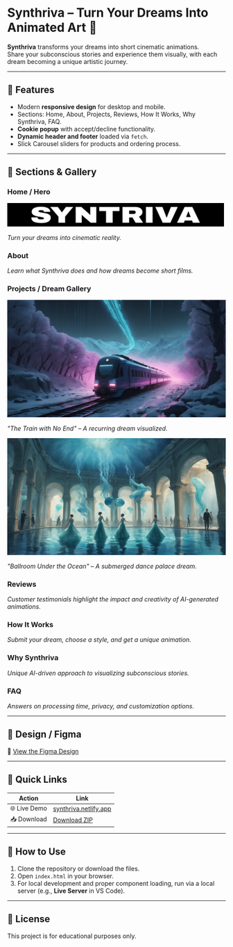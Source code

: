 # Synthriva – Turn Your Dreams Into Animated Art 🌌

**Synthriva** transforms your dreams into short cinematic animations.  
Share your subconscious stories and experience them visually, with each dream becoming a unique artistic journey.

---

## 🔹 Features

- Modern **responsive design** for desktop and mobile.  
- Sections: Home, About, Projects, Reviews, How It Works, Why Synthriva, FAQ.  
- **Cookie popup** with accept/decline functionality.  
- **Dynamic header and footer** loaded via `fetch`.  
- Slick Carousel sliders for products and ordering process.

---

## 🔹 Sections & Gallery

### Home / Hero
<img src="img/home/Subtract.png" alt="Hero Section" width="500"/>
<p><i>Turn your dreams into cinematic reality.</i></p>

### About
<p><i>Learn what Synthriva does and how dreams become short films.</i></p>

### Projects / Dream Gallery
<img src="img/why/Project Image Container (1).png" alt="The Train with No End" width="544"/>
<p><i>"The Train with No End" – A recurring dream visualized.</i></p>

<img src="img/why/Project Image Container (2).png" alt="Ballroom Under the Ocean" width="544"/>
<p><i>"Ballroom Under the Ocean" – A submerged dance palace dream.</i></p>

### Reviews
<p><i>Customer testimonials highlight the impact and creativity of AI-generated animations.</i></p>

### How It Works
<p><i>Submit your dream, choose a style, and get a unique animation.</i></p>

### Why Synthriva
<p><i>Unique AI-driven approach to visualizing subconscious stories.</i></p>

### FAQ
<p><i>Answers on processing time, privacy, and customization options.</i></p>

---

## 🔹 Design / Figma
📐 [View the Figma Design]([https://www.figma.com/design/Ghfre6ZMKkjVFDPV9rc1Qf/Landing-prostaradventurequest.com-maket-3?node-id=4-1145&t=XA64m4O9hcyPLHfz-0](https://www.figma.com/design/FGkcmDJpxaPabhu5RmTc3o/STP-9100-synthriva.com--Copy-?node-id=8019-601&t=VusGyP3A5qcZKFgG-1))

---

## 🔹 Quick Links

| Action | Link |
|--------|------|
| 🌐 Live Demo | [synthriva.netlify.app](https://synthriva.netlify.app/) |
| 📥 Download | [Download ZIP](https://github.com/olesyamaniuk/synthriva/archive/refs/heads/main.zip) |

---

## 🔹 How to Use

1. Clone the repository or download the files.  
2. Open `index.html` in your browser.  
3. For local development and proper component loading, run via a local server (e.g., **Live Server** in VS Code).  

---

## 🔹 License

This project is for educational purposes only.

